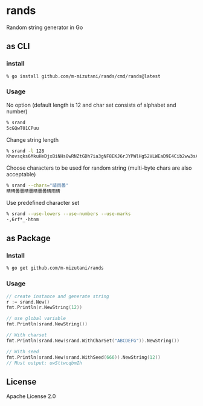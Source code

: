 # rands

Random string generator in Go

## as CLI

### install

```bash
% go install github.com/m-mizutani/rands/cmd/rands@latest
```

### Usage
No option (default length is 12 and char set consists of alphabet and number)
```bash
% srand
5cGQwT01CPuu
```

Change string length
```bash
% srand -l 128
Khovsqks6MkuHeDjxBiNHs8wRNZtGDh7ia3gNF8EKJ6rJYPWlHg52VLWEaD9E4Cib2ww3sAKvvqRoOQGeBlWlD06roqyAC2QsdCJYpHEv1gDa9b8ic5FE7NoIvdkuhLO
```

Choose characters to be used for random string (multi-byte chars are also acceptable)
```bash
% srand --chars="晴雨曇"
晴晴曇曇晴曇晴曇曇晴雨晴
```

Use predefined character set
```bash
% srand --use-lowers --use-numbers --use-marks
-,6rf*_-htnm
```

## as Package

### Install

```bash
% go get github.com/m-mizutani/rands
```

### Usage

```go
// create instance and generate string
r := srand.New()
fmt.Println(r.NewString(12))

// use global variable
fmt.Println(srand.NewString())

// With charset
fmt.Println(srand.New(srand.WithCharSet("ABCDEFG")).NewString())

// With seed
fmt.Println(srand.New(srand.WithSeed(666)).NewString(12))
// Must output: uwSttwcqbmIh
```

## License

Apache License 2.0

